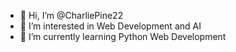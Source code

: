 - 👋 Hi, I’m @CharliePine22
- 👀 I’m interested in Web Development and AI
- 🌱 I’m currently learning Python Web Development


<!---
CharliePine22/CharliePine22 is a ✨ special ✨ repository because its `README.md` (this file) appears on your GitHub profile.
You can click the Preview link to take a look at your changes.
--->
